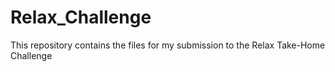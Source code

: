 # Relax_Challenge
This repository contains the files for my submission to the Relax Take-Home Challenge
